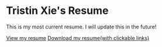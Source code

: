 # Tristin Xie's Resume

This is my most current resume. I will update this in the future!

[View my resume](https://github.com/tristinxie/resume/raw/master/TristinXieResume.pdf)
[Download my resume(with clickable links)](https://github.com/tristinxie/resume/raw/master/TristinXieResume.pdf)
